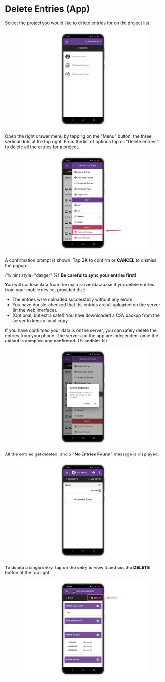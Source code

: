 # Delete Entries (App)

Select the project you would like to delete entries for on the project list.

<figure><img src="../.gitbook/assets/20230503_190432177_1.png" alt=""><figcaption></figcaption></figure>

Open the right drawer menu by tapping on the "Menu" button, the three vertical dots at the top right. From the list of options tap on "Delete entries" to delete all the entries for a project.

<figure><img src="../.gitbook/assets/iMarkup_20230504_130031.jpg" alt=""><figcaption></figcaption></figure>

A confirmation prompt is shown. Tap **OK** to confirm or **CANCEL** to dismiss the popup.

{% hint style="danger" %}
**Be careful to sync your entries first!**

You will not lose data from the main server/database if you delete entries from your mobile device, provided that:

* The entries were uploaded successfully without any errors.
* You have double-checked that the entries are all uploaded on the server (in the web interface).
* (Optional, but extra safe!) You have downloaded a CSV backup from the server to keep a local copy.

If you have confirmed your data is on the server, you can safely delete the entries from your phone. The server and the app are independent once the upload is complete and confirmed.
{% endhint %}

<figure><img src="../.gitbook/assets/20230503_190432563_1.png" alt=""><figcaption></figcaption></figure>

All the entries get deleted, and a "**No Entries Found**" message is displayed.

<figure><img src="../.gitbook/assets/20230503_190433307_1.png" alt=""><figcaption></figcaption></figure>

To delete a single entry, tap on the entry to view it and use the **DELETE** button at the top right.

<figure><img src="../.gitbook/assets/iMarkup_20230504_130137.jpg" alt=""><figcaption></figcaption></figure>

